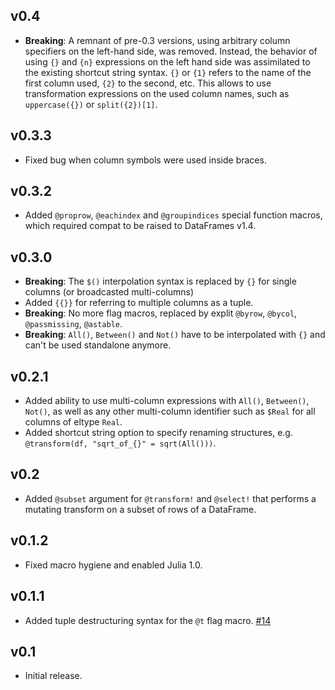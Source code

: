 ## v0.4

- **Breaking**: A remnant of pre-0.3 versions, using arbitrary column specifiers on the left-hand side, was removed. Instead, the behavior of using `{}` and `{n}` expressions on the left hand side was assimilated to the existing shortcut string syntax. `{}` or `{1}` refers to the name of the first column used, `{2}` to the second, etc. This allows to use transformation expressions on the used column names, such as `uppercase({})` or `split({2})[1]`.

## v0.3.3

- Fixed bug when column symbols were used inside braces.

## v0.3.2

- Added `@proprow`, `@eachindex` and `@groupindices` special function macros, which required compat to be raised to DataFrames v1.4.

## v0.3.0

- **Breaking**: The `$()` interpolation syntax is replaced by `{}` for single columns (or broadcasted multi-columns)
- Added `{{}}` for referring to multiple columns as a tuple.
- **Breaking**: No more flag macros, replaced by explit `@byrow`, `@bycol`, `@passmissing`, `@astable`.
- **Breaking**: `All()`, `Between()` and `Not()` have to be interpolated with `{}` and can't be used standalone anymore.

## v0.2.1

- Added ability to use multi-column expressions with `All()`, `Between()`, `Not()`, as well as any other multi-column identifier such as `$Real` for all columns of eltype `Real`.
- Added shortcut string option to specify renaming structures, e.g. `@transform(df, "sqrt_of_{}" = sqrt(All()))`.

## v0.2

- Added `@subset` argument for `@transform!` and `@select!` that performs a mutating transform on a subset of rows of a DataFrame.

## v0.1.2

- Fixed macro hygiene and enabled Julia 1.0.

## v0.1.1

- Added tuple destructuring syntax for the `@t` flag macro. [#14](https://github.com/jkrumbiegel/DataFrameMacros.jl/pull/14)

## v0.1

- Initial release.
